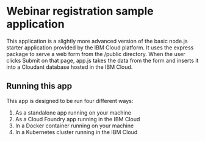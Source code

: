 # Webinar registration sample application

This application is a slightly more advanced version of the basic node.js
starter application provided by the IBM Cloud platform. It uses the express
package to serve a web form from the /public directory. When the user clicks
Submit on that page, app.js takes the data from the form and inserts it into
a Cloudant database hosted in the IBM Cloud.

## Running this app
This app is designed to be run four different ways:

1. As a standalone app running on your machine
1. As a Cloud Foundry app running in the IBM Cloud
1. In a Docker container running on your machine
1. In a Kubernetes cluster running in the IBM Cloud
